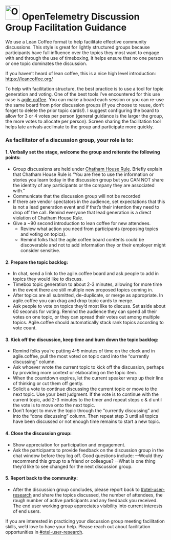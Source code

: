 # <img src="https://opentelemetry.io/img/logos/opentelemetry-logo-nav.png" alt="OpenTelemetry Icon" width="45" height=""> OpenTelemetry Discussion Group Facilitation Guidance


We use a Lean Coffee format to help facilitate effective community discussions. This style is great for lightly structured groups because participants have full influence over the topics they most want to engage with and through the use of timeboxing, it helps ensure that no one person or one topic dominates the discussion.

If you haven’t heard of lean coffee, this is a nice high level introduction: https://leancoffee.org/

To help with facilitation structure, the best practice is to use a tool for topic generation and voting. One of the best tools I’ve encountered for this use case is [agile.coffee](http://agile.coffee/). You can make a board each session or you can re-use the same board from prior discussion groups (if you choose to reuse, don’t forget to delete the prior topic cards!). I suggest configuring the board to allow for 3 or 4 votes per person (general guidance is the larger the group, the more votes to allocate per person). Screen sharing the facilitation tool helps late arrivals acclimate to the group and participate more quickly. 

### As facilitator of a discussion group, your role is to: 

#### 1. Verbally set the stage, welcome the group and reiterate the following points:
- Group discussions are held under [Chatham House Rule](https://www.chathamhouse.org/about-us/chatham-house-rule). Briefly explain that Chatham House Rule is “You are free to use the information or stories you learn today in the discussion group but you CAN NOT share the identity of any participants or the company they are associated with.”
- Communicate that the discussion group will not be recorded
- If there are vendor spectators in the audience, set expectations that this is not a lead generation event and if that’s their intention they need to drop off the call. Remind everyone that lead generation is a direct violation of Chatham House Rule. 
- Give a ~90 second introduction to lean coffee for new attendees. 
  - Review what action you need from participants (proposing topics and voting on topics). 
  - Remind folks that the agile.coffee board contents could be discoverable and not to add information they or their employer might consider sensitive.
#### 2. Prepare the topic backlog: 
- In chat, send a link to the agile.coffee board and ask people to add in topics they would like to discuss.
- Timebox topic generation to about 2-3 minutes, allowing for more time in the event there are still multiple new proposed topics coming in.
- After topics are all submitted, de-duplicate, or merge as appropriate. In agile.coffee you can drag and drop topic cards to merge. 
- Ask people to vote on topics they’d most like to discuss. Set aside about 60 seconds for voting. Remind the audience they can spend all their votes on one topic, or they can spread their votes out among multiple topics. Agile.coffee should automatically stack rank topics according to vote count.
#### 3. Kick off the discussion, keep time and burn down the topic backlog: 
- Remind folks you’re putting 4-5 minutes of time on the clock and in agile.coffee, pull the most voted on topic card into the “currently discussing” column. 
- Ask whoever wrote the current topic to kick off the discussion, perhaps by providing more context or elaborating on the topic item. 
- When the countdown expires, let the current speaker wrap up their line of thinking or cut them off gently. 
- Solicit a vote to continue discussing the current topic or move to the next topic. Use your best judgment. If the vote is to continue with the current topic, add 2-3 minutes to the timer and repeat steps c & d until the vote is to move onto the next topic. 
- Don’t forget to move the topic through the “currently discussing” and into the “done discussing” column. Then repeat step 3 until all topics have been discussed or not enough time remains to start a new topic. 
#### 4. Close the discussion group: 
- Show appreciation for participation and engagement. 
- Ask the participants to provide feedback on the discussion group in the chat window before they log off. Good questions include: 
--Would they recommend this group to a friend or colleague?
--What is one thing they’d like to see changed for the next discussion group.
#### 5. Report back to the community: 
- After the discussion group concludes, please report back to [#otel-user-research](https://cloud-native.slack.com/archives/C01RT3MSWGZ) and share the topics discussed, the number of attendees, the rough number of active participants and any feedback you received. The end user working group appreciates visibility into current interests of end users.

If you are interested in practicing your discussion group meeting facilitation skills, we’d love to have your help. Please reach out about facilitation opportunities in [#otel-user-research](https://cloud-native.slack.com/archives/C01RT3MSWGZ).

